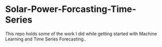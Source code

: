# Solar-Power-Forcasting-Time-Series
This repo holds some of the work I did while getting started with Machine Learning and Time Series Forecasting..
